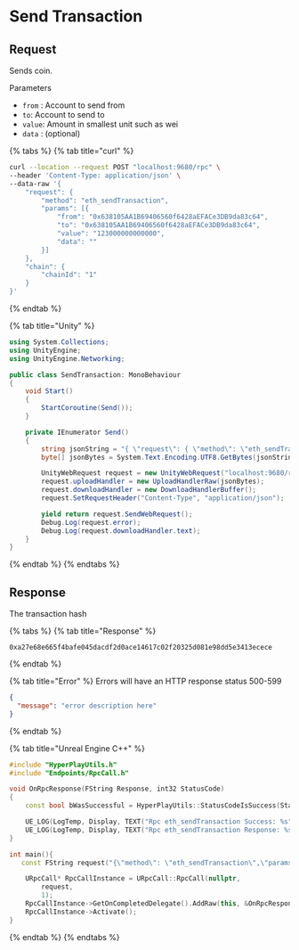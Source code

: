 # Send Transaction

## Request

Sends coin.

Parameters

- `from` : Account to send from
- `to`: Account to send to
- `value`: Amount in smallest unit such as wei
- `data` : (optional)

{% tabs %}
{% tab title="curl" %}

```bash
curl --location --request POST "localhost:9680/rpc" \
--header 'Content-Type: application/json' \
--data-raw '{
    "request": {
        "method": "eth_sendTransaction",
        "params": [{
            "from": "0x638105AA1B69406560f6428aEFACe3DB9da83c64",
            "to": "0x638105AA1B69406560f6428aEFACe3DB9da83c64",
            "value": "123000000000000",
            "data": ""
        }]
    },
    "chain": {
        "chainId": "1"
    }
}'
```

{% endtab %}

{% tab title="Unity" %}

```csharp
using System.Collections;
using UnityEngine;
using UnityEngine.Networking;

public class SendTransaction: MonoBehaviour
{
    void Start()
    {
        StartCoroutine(Send());
    }

    private IEnumerator Send()
    {
        string jsonString = "{ \"request\": { \"method\": \"eth_sendTransaction\", \"params\": [{ \"from\": \"0x638105AA1B69406560f6428aEFACe3DB9da83c64\", \"to\": \"0x638105AA1B69406560f6428aEFACe3DB9da83c64\", \"value\": \"123000000000000\", \"data\": \"\" }] }, \"chain\": { \"chainId\": \"5\" } }";
        byte[] jsonBytes = System.Text.Encoding.UTF8.GetBytes(jsonString);

        UnityWebRequest request = new UnityWebRequest("localhost:9680/rpc", "POST");
        request.uploadHandler = new UploadHandlerRaw(jsonBytes);
        request.downloadHandler = new DownloadHandlerBuffer();
        request.SetRequestHeader("Content-Type", "application/json");

        yield return request.SendWebRequest();
        Debug.Log(request.error);
        Debug.Log(request.downloadHandler.text);
    }
}

```

{% endtab %}
{% endtabs %}

## Response

The transaction hash

{% tabs %}
{% tab title="Response" %}

```
0xa27e68e665f4bafe045dacdf2d0ace14617c02f20325d081e98dd5e3413ecece
```

{% endtab %}

{% tab title="Error" %}
Errors will have an HTTP response status 500-599

```json
{
  "message": "error description here"
}
```

{% endtab %}

{% tab title="Unreal Engine C++" %}

```cpp
#include "HyperPlayUtils.h"
#include "Endpoints/RpcCall.h"

void OnRpcResponse(FString Response, int32 StatusCode)
{
	const bool bWasSuccessful = HyperPlayUtils::StatusCodeIsSuccess(StatusCode);

	UE_LOG(LogTemp, Display, TEXT("Rpc eth_sendTransaction Success: %s"), bWasSuccessful ? "true" : "false");
	UE_LOG(LogTemp, Display, TEXT("Rpc eth_sendTransaction Response: %s"), *Response);
}

int main(){
   const FString request("{\"method\": \"eth_sendTransaction\",\"params\": [{\"from\": \"0x638105AA1B69406560f6428aEFACe3DB9da83c64\",\"to\": \"0x638105AA1B69406560f6428aEFACe3DB9da83c64\",\"value\": \"123000000000000\",\"data\": \"\"}]}")

	URpcCall* RpcCallInstance = URpcCall::RpcCall(nullptr,
		request,
		1);
	RpcCallInstance->GetOnCompletedDelegate().AddRaw(this, &OnRpcResponse);
	RpcCallInstance->Activate();
}
```

{% endtab %}
{% endtabs %}
